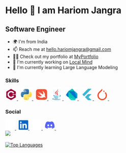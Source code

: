 # Hello 👋 I am Hariom Jangra

## Software Engineer

- 🌍 I'm from India
- 📫 Reach me at [hello.hariomjangra@gmail.com](mailto:hello.hariomjangra@gmail.com)
- 👨‍💻 Check out my portfolio at [MyPortfolio](http://hariomjangra.framer.website)
- 🔭 I'm currently working on [Local Mind](hariomjangra.framer.website/projects/local-mind)
- 🌱 I'm currently learning Large Language Modeling


### Skills

<a href="https://docs.microsoft.com/en-us/cpp/?view=msvc-170" target="_blank" rel="noreferrer"><picture>
<img height="36" width="36" src="https://raw.githubusercontent.com/ShahVandit8/profile-x/refs/heads/main/public/icons/skills/cplusplus-colored.svg" alt="C++" />
</picture></a> &nbsp;
<a href="https://www.python.org/" target="_blank" rel="noreferrer"><picture>
<img height="36" width="36" src="https://raw.githubusercontent.com/ShahVandit8/profile-x/refs/heads/main/public/icons/skills/python-colored.svg" alt="Python" />
</picture></a> &nbsp;
<a href="https://developer.apple.com/swift/" target="_blank" rel="noreferrer"><picture>
<img height="36" width="36" src="https://raw.githubusercontent.com/ShahVandit8/profile-x/refs/heads/main/public/icons/skills/swift-colored.svg" alt="Swift" />
</picture></a> &nbsp;
<a href="https://www.oracle.com/java/" target="_blank" rel="noreferrer"><picture>
<img height="36" width="36" src="https://raw.githubusercontent.com/ShahVandit8/profile-x/refs/heads/main/public/icons/skills/java-colored.svg" alt="Java" />
</picture></a> &nbsp;
<a href="https://dart.dev/" target="_blank" rel="noreferrer"><picture>
<img height="36" width="36" src="https://raw.githubusercontent.com/ShahVandit8/profile-x/refs/heads/main/public/icons/skills/dart-colored.svg" alt="Dart" />
</picture></a> &nbsp;
<a href="https://flutter.dev/" target="_blank" rel="noreferrer"><picture>
<img height="36" width="36" src="https://raw.githubusercontent.com/ShahVandit8/profile-x/refs/heads/main/public/icons/skills/flutter-colored.svg" alt="Flutter" />
</picture></a> &nbsp;
<a href="https://pytorch.org/" target="_blank" rel="noreferrer"><picture>
<img height="36" width="36" src="https://raw.githubusercontent.com/ShahVandit8/profile-x/refs/heads/main/public/icons/skills/pytorch-colored.svg" alt="PyTorch" />
</picture></a> &nbsp;

### Social

<a href="https://www.github.com/HariomJangra" target="_blank" rel="noreferrer">
<picture>
<img height="30" width="30" src="https://raw.githubusercontent.com/ShahVandit8/profile-x/refs/heads/main/public/icons/socials/github-dark.svg" alt="github" />
</picture>
</a> &nbsp;
<a href="https://www.linkedin.com/in/hariom-jangra" target="_blank" rel="noreferrer">
<picture>
<img height="30" width="30" src="https://raw.githubusercontent.com/ShahVandit8/profile-x/refs/heads/main/public/icons/socials/linkedin.svg" alt="linkedin" />
</picture>
</a> &nbsp;
<a href="https://www.medium.com/@hariomjangra" target="_blank" rel="noreferrer">
<picture>
<img height="30" width="30" src="https://raw.githubusercontent.com/ShahVandit8/profile-x/refs/heads/main/public/icons/socials/medium-dark.svg" alt="medium" />
</picture>
</a> &nbsp;
<a href="https://www.discord.com/users/hariomjangra" target="_blank" rel="noreferrer">
<picture>
<img height="30" width="30" src="https://raw.githubusercontent.com/ShahVandit8/profile-x/refs/heads/main/public/icons/socials/discord.svg" alt="discord" />
</picture>
</a> &nbsp;


<br/>
<a href="http://www.github.com/HariomJangra"><img
src="https://streak-stats.demolab.com/?user=HariomJangra&stroke=3382ed&background=ffffff&ring=0891b2&fire=0891b2&currStreakNum=3382ed&currStreakLabel=0891b2&sideNums=3382ed&sideLabels=3382ed&dates=3382ed&hide_border=true" /></a> <br/>
<br/>
<a href="https://github.com/HariomJangra" align="left"><img src="https://github-readme-stats.vercel.app/api/top-langs/?username=HariomJangra&langs_count=10&title_color=0891b2&text_color=3382ed&icon_color=0891b2&bg_color=ffffff&hide_border=true&locale=en&custom_title=Top%20%Languages" alt="Top Languages" /></a> <br/>

